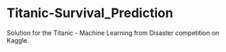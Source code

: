 # Titanic-Survival_Prediction
Solution for the Titanic - Machine Learning from Disaster competition on Kaggle.
